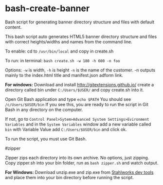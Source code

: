 # bash-create-banner
Bash script for generating banner directory structure and files with default content.

This bash script auto generates HTML5 banner directory structure and files with correct heights/widths and names from the command line. 

To enable: cd to `/usr/bin/local` and copy in create.sh

To run: in terminal: `bash create.sh -w 180 -h 600 -n foo`

Options: `-w` is width, `-h` is height `-n` is the name of the customer. -n outputs mainly to the index.html title and manifest.json adform link. 

**For windows:** Download and install http://gitextensions.github.io/ create a directory called bin under `C:/Users/$USER/` and copy create.sh into it. 

Open Git Bash application and type `echo $PATH` You should see `/c/Users/$USER/bin` If you see this, you are ready to run the script in Git Bash in any directory on the computer.  

If not, go to `Control Panel>Sytem>Advanced System Settings>Evironment Variables` and in the `System Variables` window add a new variable called `bin` with Variable Value add `C:/Users/$USER/bin` and click ok. 

To run the script, you must use Git Bash. 

#zipper

Zipper zips each directory into its own archive. No options, just zipping. Copy zipper.sh into your bin folder, run as `bash zipper.sh` and watch output. 

**For Windows:** Download unzip.exe and zip.exe from [Stahlworks dev tools](http://stahlworks.com/dev/?tool=zipunzip) and place them into your bin directory before running the script. 
